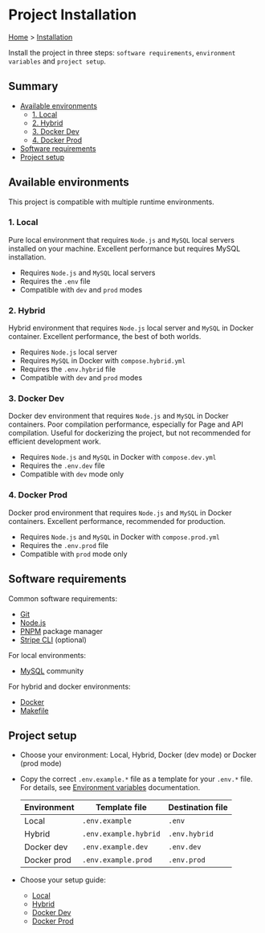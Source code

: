 # Project Installation

[Home](../README.md) > [Installation](./installation.md)

Install the project in three steps: `software requirements`, `environment variables` and `project setup`.

<h2>Summary</h2>

- [Available environments](#available-environments)
    - [1. Local](#1-local)
    - [2. Hybrid](#2-hybrid)
    - [3. Docker Dev](#3-docker-dev)
    - [4. Docker Prod](#4-docker-prod)
- [Software requirements](#software-requirements)
- [Project setup](#project-setup)

## Available environments

This project is compatible with multiple runtime environments.

### 1. Local

Pure local environment that requires `Node.js` and `MySQL` local servers installed on your machine. Excellent performance but requires MySQL installation.

- Requires `Node.js` and `MySQL` local servers
- Requires the `.env` file
- Compatible with `dev` and `prod` modes

### 2. Hybrid

Hybrid environment that requires `Node.js` local server and `MySQL` in Docker container. Excellent performance, the best of both worlds.

- Requires `Node.js` local server
- Requires `MySQL` in Docker with `compose.hybrid.yml`
- Requires the `.env.hybrid` file
- Compatible with `dev` and `prod` modes

### 3. Docker Dev

Docker dev environment that requires `Node.js` and `MySQL` in Docker containers. Poor compilation performance, especially for Page and API compilation. Useful for dockerizing the project, but not recommended for efficient development work.

- Requires `Node.js` and `MySQL` in Docker with `compose.dev.yml`
- Requires the `.env.dev` file
- Compatible with `dev` mode only

### 4. Docker Prod

Docker prod environment that requires `Node.js` and `MySQL` in Docker containers. Excellent performance, recommended for production.

- Requires `Node.js` and `MySQL` in Docker with `compose.prod.yml`
- Requires the `.env.prod` file
- Compatible with `prod` mode only

## Software requirements

Common software requirements:

- [Git](https://git-scm.com/downloads)
- [Node.js](https://nodejs.org/en/download/package-manager/current)
- [PNPM](https://pnpm.io/installation) package manager
- [Stripe CLI](https://docs.stripe.com/stripe-cli) (optional)

For local environments:

- [MySQL](https://dev.mysql.com/downloads/installer) community

For hybrid and docker environments:

- [Docker](https://docs.docker.com/get-docker/)
- [Makefile](https://www.gnu.org/software/make/)

## Project setup

- Choose your environment: Local, Hybrid, Docker (dev mode) or Docker (prod mode)

- Copy the correct `.env.example.*` file as a template for your `.env.*` file. For details, see [Environment variables](./environment-variables.md) documentation.

    | Environment | Template file         | Destination file |
    | ----------- | --------------------- | ---------------- |
    | Local       | `.env.example`        | `.env`           |
    | Hybrid      | `.env.example.hybrid` | `.env.hybrid`    |
    | Docker dev  | `.env.example.dev`    | `.env.dev`       |
    | Docker prod | `.env.example.prod`   | `.env.prod`      |

- Choose your setup guide:

    - [Local](./installation-guides/local.md)
    - [Hybrid](./installation-guides/hybrid.md)
    - [Docker Dev](./installation-guides/docker-dev.md)
    - [Docker Prod](./installation-guides/docker-prod.md)
